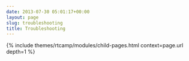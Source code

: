 ```yaml
---
date: 2013-07-30 05:01:17+00:00
layout: page
slug: troubleshooting
title: Troubleshooting
---
```


{% include themes/rtcamp/modules/child-pages.html context=page.url depth=1 %}
